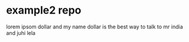 # example2 repo
lorem ipsom dollar and my name dollar is the best way to talk to mr india and juhi lela
